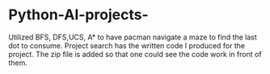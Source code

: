 # Python-AI-projects-
Utilized BFS, DFS,UCS, A* to have pacman navigate a maze to find the last dot to consume. Project search has the written code I produced for the project. The zip file is added so that one could see the code work in front of them.
